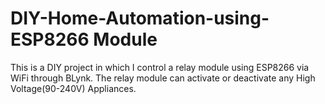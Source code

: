 # DIY-Home-Automation-using-ESP8266 Module
This is a DIY project in which I control a relay module using ESP8266 via WiFi through BLynk. The relay module can activate or deactivate any High Voltage(90-240V) Appliances.
